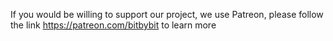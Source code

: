 If you would be willing to support our project, we use Patreon, please follow the link https://patreon.com/bitbybit to learn more
